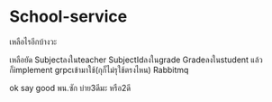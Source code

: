 # School-service
เหลือไรอีกบ้างวะ

เหลือยัด
Subjectลงในteacher
SubjectIdลงในgrade
Gradeลงในstudent
แล้วก็implement grpcเข้ามาใช้(กุก็ไม่รุใช้ตรงไหน)
Rabbitmq

ok say good
พน.ซัก บ่าย3ดีมะ หรือ2ดี
